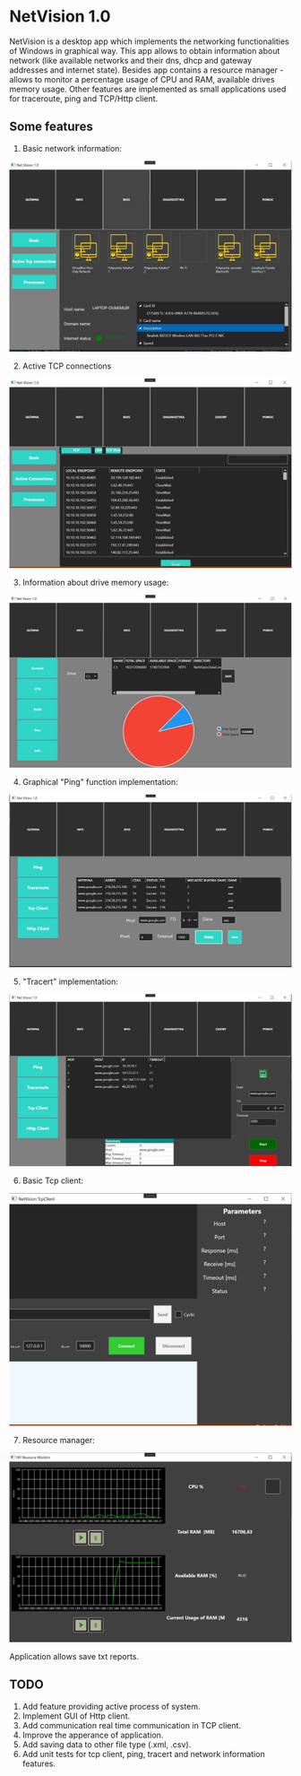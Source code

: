 # NetVision 1.0

NetVision is a desktop app which implements the networking functionalities of Windows in graphical way.
This app allows to obtain information about network (like available networks and their dns, dhcp and gateway addresses and internet state).
Besides app contains a resource manager - allows to monitor a percentage usage of CPU and RAM, available drives memory usage. Other features are implemented as small applications
used for traceroute, ping and TCP/Http client.

## Some features

1. Basic network information:

![Image](https://github.com/Tomasz789/NetVision-App/blob/master/Img/basic_info.JPG)

2. Active TCP connections

![Image](https://github.com/Tomasz789/NetVision-App/blob/master/Img/connections.JPG)

3. Information about drive memory usage:

![Image](https://github.com/Tomasz789/NetVision-App/blob/master/Img/disc.JPG)

4. Graphical "Ping" function implementation:

![Image](https://github.com/Tomasz789/NetVision-App/blob/master/Img/ping.JPG)

5. "Tracert" implementation:

![Image](https://github.com/Tomasz789/NetVision-App/blob/master/Img/tracert.JPG)

6. Basic Tcp client:

![Image](https://github.com/Tomasz789/NetVision-App/blob/master/Img/tcp.JPG)

7. Resource manager:

![Image](https://github.com/Tomasz789/NetVision-App/blob/master/Img/res.JPG)

Application allows save txt reports.

## TODO

1. Add feature providing active process of system.
2. Implement GUI of Http client.
3. Add communication real time communication in TCP client.
4. Improve the apperance of application.
5. Add saving data to other file type (.xml, .csv).
6. Add unit tests for tcp client, ping, tracert and network information features.

